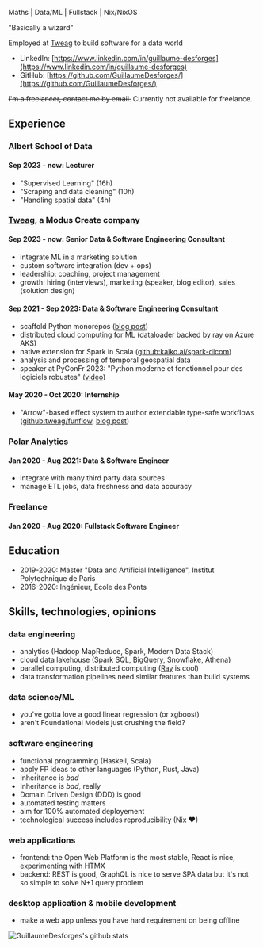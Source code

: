 Maths | Data/ML | Fullstack | Nix/NixOS

"Basically a wizard"

Employed at [Tweag](https://tweag.io) to build software for a data world

* LinkedIn: [https://www.linkedin.com/in/guillaume-desforges](https://www.linkedin.com/in/guillaume-desforges)
* GitHub: [https://github.com/GuillaumeDesforges/](https://github.com/GuillaumeDesforges/)

~~I'm a freelancer, contact me by email.~~ Currently not available for freelance.

## Experience

### Albert School of Data

#### Sep 2023 - now: Lecturer
* "Supervised Learning" (16h)
* "Scraping and data cleaning" (10h)
* "Handling spatial data" (4h)

### [Tweag](https://www.tweag.io/), a Modus Create company

#### Sep 2023 - now: Senior Data & Software Engineering Consultant
* integrate ML in a marketing solution
* custom software integration (dev + ops)
* leadership: coaching, project management
* growth: hiring (interviews), marketing (speaker, blog editor), sales (solution design)

#### Sep 2021 - Sep 2023: Data & Software Engineering Consultant
* scaffold Python monorepos ([blog post](https://www.tweag.io/blog/2023-04-04-python-monorepo-1/))
* distributed cloud computing for ML (dataloader backed by ray on Azure AKS)
* native extension for Spark in Scala ([github:kaiko.ai/spark-dicom](https://github.com/kaiko-ai/spark-dicom))
* analysis and processing of temporal geospatial data
* speaker at PyConFr 2023: "Python moderne et fonctionnel pour des logiciels robustes" ([video](https://pyvideo.org/pycon-fr-2023/python-moderne-et-fonctionnel-pour-des-logiciels-robustes.html))

#### May 2020 - Oct 2020: Internship
* "Arrow"-based effect system to author extendable type-safe workflows ([github:tweag/funflow](https://github.com/tweag/funflow), [blog post](https://www.tweag.io/blog/2021-09-23-funflow2-intro/))

### [Polar Analytics](https://www.polaranalytics.com/)

#### Jan 2020 - Aug 2021: Data & Software Engineer
* integrate with many third party data sources
* manage ETL jobs, data freshness and data accuracy

### Freelance

#### Jan 2020 - Aug 2020: Fullstack Software Engineer

## Education

* 2019-2020: Master "Data and Artificial Intelligence", Institut Polytechnique de Paris
* 2016-2020: Ingénieur, Ecole des Ponts

## Skills, technologies, opinions

### data engineering
* analytics (Hadoop MapReduce, Spark, Modern Data Stack)
* cloud data lakehouse (Spark SQL, BigQuery, Snowflake, Athena)
* parallel computing, distributed computing ([Ray](https://www.ray.io/) is cool)
* data transformation pipelines need similar features than build systems

### data science/ML
* you've gotta love a good linear regression (or xgboost)
* aren't Foundational Models just crushing the field?

### software engineering
* functional programming (Haskell, Scala)
* apply FP ideas to other languages (Python, Rust, Java)
* Inheritance is _bad_
* Inheritance is _bad_, really
* Domain Driven Design (DDD) is good
* automated testing matters
* aim for 100% automated deployement
* technological success includes reproducibility (Nix ❤)

### web applications
* frontend: the Open Web Platform is the most stable, React is nice, experimenting with HTMX
* backend: REST is good, GraphQL is nice to serve SPA data but it's not so simple to solve N+1 query problem

### desktop application & mobile development
* make a web app unless you have hard requirement on being offline

![GuillaumeDesforges's github stats](https://github-readme-stats.vercel.app/api?username=GuillaumeDesforges&show_icons=true&theme=dark)
